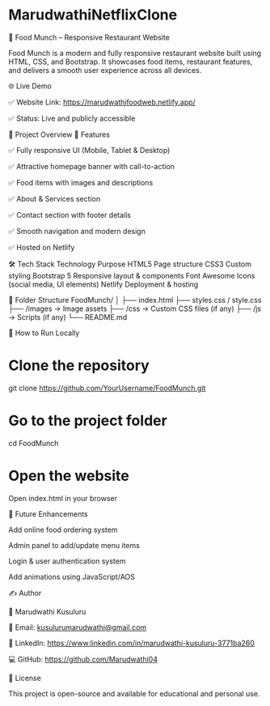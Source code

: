 # MarudwathiNetflixClone

🍔 Food Munch – Responsive Restaurant Website

Food Munch is a modern and fully responsive restaurant website built using HTML, CSS, and Bootstrap.
It showcases food items, restaurant features, and delivers a smooth user experience across all devices.

🌐 Live Demo

✅ Website Link: https://marudwathifoodweb.netlify.app/

✅ Status: Live and publicly accessible

📁 Project Overview
📌 Features

✅ Fully responsive UI (Mobile, Tablet & Desktop)

✅ Attractive homepage banner with call-to-action

✅ Food items with images and descriptions

✅ About & Services section

✅ Contact section with footer details

✅ Smooth navigation and modern design

✅ Hosted on Netlify

🛠️ Tech Stack
Technology	Purpose
HTML5	Page structure
CSS3	Custom styling
Bootstrap 5	Responsive layout & components
Font Awesome	Icons (social media, UI elements)
Netlify	Deployment & hosting

📂 Folder Structure
FoodMunch/
│
├── index.html
├── styles.css / style.css
├── /images        → Image assets
├── /css           → Custom CSS files (if any)
├── /js            → Scripts (if any)
└── README.md

🚀 How to Run Locally
# Clone the repository
git clone https://github.com/YourUsername/FoodMunch.git

# Go to the project folder
cd FoodMunch

# Open the website
Open index.html in your browser

🔮 Future Enhancements

Add online food ordering system

Admin panel to add/update menu items

Login & user authentication system

Add animations using JavaScript/AOS

✍️ Author

👤 Marudwathi Kusuluru

📧 Email: kusulurumarudwathi@gmail.com

🔗 LinkedIn: https://www.linkedin.com/in/marudwathi-kusuluru-3771ba260

💻 GitHub: https://github.com/Marudwathi04


📜 License

This project is open-source and available for educational and personal use.


